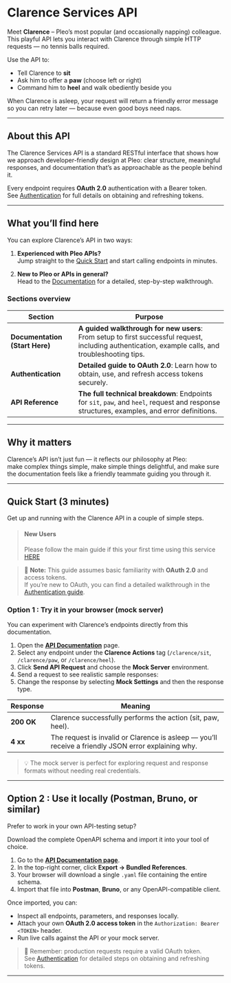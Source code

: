 # Clarence Services API

Meet **Clarence** – Pleo’s most popular (and occasionally napping) colleague.  
This playful API lets you interact with Clarence through simple HTTP requests — no tennis balls required.

Use the API to:
- Tell Clarence to **sit**
- Ask him to offer a **paw** (choose left or right)
- Command him to **heel** and walk obediently beside you

When Clarence is asleep, your request will return a friendly error message so you can retry later — because even good boys need naps.

---

## About this API

The Clarence Services API is a standard RESTful interface that shows how we approach developer-friendly design at Pleo: clear structure, meaningful responses, and documentation that’s as approachable as the people behind it.

Every endpoint requires **OAuth 2.0** authentication with a Bearer token.  
See [Authentication](#authentication-oauth-20) for full details on obtaining and refreshing tokens.

---

## What you’ll find here

You can explore Clarence’s API in two ways:

1. **Experienced with Pleo APIs?**  
   Jump straight to the [Quick Start](#quick-start-3-minutes) and start calling endpoints in minutes.

2. **New to Pleo or APIs in general?**  
   Head to the [Documentation](./003-documentation.md) for a detailed, step-by-step walkthrough.

### Sections overview

| Section | Purpose |
|----------|----------|
| **Documentation (Start Here)** | **A guided walkthrough for new users**: From setup to first successful request, including authentication, example calls, and troubleshooting tips. |
| **Authentication** | **Detailed guide to OAuth 2.0**: Learn how to obtain, use, and refresh access tokens securely. |
| **API Reference** | **The full technical breakdown**: Endpoints for `sit`, `paw`, and `heel`, request and response structures, examples, and error definitions. |


---

## Why it matters

Clarence’s API isn’t just fun — it reflects our philosophy at Pleo:  
make complex things simple, make simple things delightful, and make sure the documentation feels like a friendly teammate guiding you through it.


---

## Quick Start (3 minutes)

Get up and running with the Clarence API in a couple of simple steps.

<!-- theme: info -->

> #### New Users
> Please follow the main guide if this your first time using this service [HERE](003-documentation.md)

> 🔐 **Note:** This guide assumes basic familiarity with **OAuth 2.0** and access tokens.  
> If you’re new to OAuth, you can find a detailed walkthrough in the [Authentication guide](./002-auth.md).



### Option 1 : Try it in your browser (mock server)

You can experiment with Clarence’s endpoints directly from this documentation.

1. Open the [**API Documentation**](../openapi/openapi.yaml) page.  
2. Select any endpoint under the **Clarence Actions** tag (`/clarence/sit`, `/clarence/paw`, or `/clarence/heel`).  
3. Click **Send API Request** and choose the **Mock Server** environment.  
4. Send a request to see realistic sample responses:
5. Change the response by selecting **Mock Settings** and then the response type.

| Response | Meaning |
|-----------|----------|
| **200 OK** | Clarence successfully performs the action (sit, paw, heel). |
| **4 xx** | The request is invalid or Clarence is asleep — you’ll receive a friendly JSON error explaining why. |

> 💡 The mock server is perfect for exploring request and response formats without needing real credentials.

---

## Option 2 : Use it locally (Postman, Bruno, or similar)

Prefer to work in your own API-testing setup?  

Download the complete OpenAPI schema and import it into your tool of choice.

1. Go to the **[API Documentation page](./openapi/openapi.yaml)**.  
2. In the top-right corner, click **Export → Bundled References**.  
3. Your browser will download a single `.yaml` file containing the entire schema.  
4. Import that file into **Postman**, **Bruno**, or any OpenAPI-compatible client.  

Once imported, you can:
- Inspect all endpoints, parameters, and responses locally.  
- Attach your own **OAuth 2.0 access token** in the `Authorization: Bearer <TOKEN>` header.  
- Run live calls against the API or your mock server.

> 🔐 Remember: production requests require a valid OAuth token.  
> See [Authentication](./002-auth.md) for detailed steps on obtaining and refreshing tokens.

---